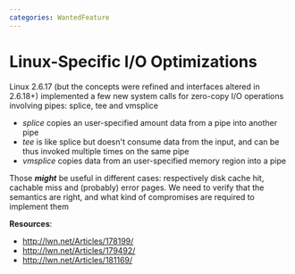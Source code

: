 ```yaml
---
categories: WantedFeature
---
```

# Linux-Specific I/O Optimizations

Linux 2.6.17 (but the concepts were refined and interfaces altered in
2.6.18+) implemented a few new system calls for zero-copy I/O operations
involving pipes: splice, tee and vmsplice

- *splice* copies an user-specified amount data from a pipe into
    another pipe
- *tee* is like splice but doesn't consume data from the input, and
    can be thus invoked multiple times on the same pipe
- *vmsplice* copies data from an user-specified memory region into a
    pipe

Those ***might*** be useful in different cases: respectively disk cache
hit, cachable miss and (probably) error pages. We need to verify that
the semantics are right, and what kind of compromises are required to
implement them

**Resources**:

- <http://lwn.net/Articles/178199/>
- <http://lwn.net/Articles/179492/>
- <http://lwn.net/Articles/181169/>
